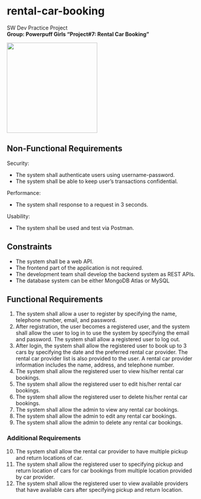 # rental-car-booking
SW Dev Practice Project  
**Group: Powerpuff Girls “Project#7: Rental Car Booking”**

<img src="https://img.freepik.com/free-vector/rental-car-service-abstract-concept-illustration_335657-1846.jpg?w=996&t=st=1679222329~exp=1679222929~hmac=89002a9a06b778c1782aa4a233b3cf82121d898efb8f016552ea64a4cb26736d" width="240">

## Non-Functional Requirements
Security:
- The system shall authenticate users using username-password.
- The system shall be able to keep user’s transactions confidential.

Performance:
- The system shall response to a request in 3 seconds.

Usability:
- The system shall be used and test via Postman.

## Constraints
- The system shall be a web API.
- The frontend part of the application is not required.
- The development team shall develop the backend system as REST APIs.
- The database system can be either MongoDB Atlas or MySQL

## Functional Requirements
1. The system shall allow a user to register by specifying the name, telephone number, email, and
password.
2. After registration, the user becomes a registered user, and the system shall allow the user to log in to
use the system by specifying the email and password. The system shall allow a registered user to log
out.
3. After login, the system shall allow the registered user to book up to 3 cars by specifying the date and
the preferred rental car provider. The rental car provider list is also provided to the user. A rental car
provider information includes the name, address, and telephone number.
4. The system shall allow the registered user to view his/her rental car bookings.
5. The system shall allow the registered user to edit his/her rental car bookings.
6. The system shall allow the registered user to delete his/her rental car bookings.
7. The system shall allow the admin to view any rental car bookings.
8. The system shall allow the admin to edit any rental car bookings.
9. The system shall allow the admin to delete any rental car bookings.
### Additional Requirements
10. The system shall allow the rental car provider to have multiple pickup and return locations of car.
11. The system shall allow the registered user to specifying pickup and return location of cars for car bookings from multiple location provided by car provider.
12. The system shall allow the registered user to view available providers that have available cars after specifying pickup and return location.
